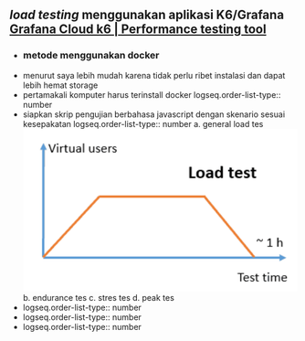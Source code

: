 ## *load testing* menggunakan aplikasi K6/Grafana [Grafana Cloud k6 | Performance testing tool](https://grafana.com/products/cloud/k6/?src=k6io)
- ### metode menggunakan docker
- menurut saya lebih mudah karena tidak perlu ribet instalasi dan dapat lebih hemat storage
- pertamakali komputer harus terinstall docker
  logseq.order-list-type:: number
- siapkan skrip pengujian berbahasa javascript dengan skenario sesuai kesepakatan
  logseq.order-list-type:: number
  a. general load tes
  ![image.png](../assets/image_1728310536100_0.png)
  b. endurance tes
  c. stres tes
  d. peak tes
- logseq.order-list-type:: number
- logseq.order-list-type:: number
- logseq.order-list-type:: number